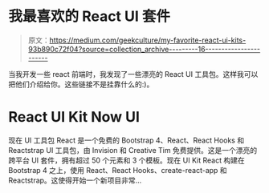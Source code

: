 # 我最喜欢的 React UI 套件

> 原文：<https://medium.com/geekculture/my-favorite-react-ui-kits-93b890c72f04?source=collection_archive---------16----------------------->

当我开发一些 react 前端时，我发现了一些漂亮的 React UI 工具包。这样我可以把他们介绍给你。这些链接不是挂靠什么的:)。

# React UI Kit Now UI

现在 UI 工具包 React 是一个免费的 Bootstrap 4、React、React Hooks 和 Reactstrap UI 工具包，由 Invision 和 Creative Tim 免费提供。这是一个漂亮的跨平台 UI 套件，拥有超过 50 个元素和 3 个模板。现在 UI Kit React 构建在 Bootstrap 4 之上，使用 React、React Hooks、create-react-app 和 Reactstrap。这使得开始一个新项目非常…